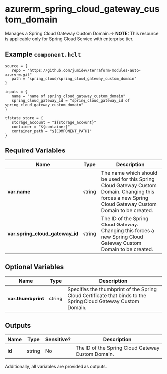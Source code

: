 # azurerm_spring_cloud_gateway_custom_domain

Manages a Spring Cloud Gateway Custom Domain.-> **NOTE:** This resource is applicable only for Spring Cloud Service with enterprise tier.

## Example `component.hclt`

```hcl
source = {
   repo = "https://github.com/jumidev/terraform-modules-auto-azurerm.git" 
   path = "spring_cloud/spring_cloud_gateway_custom_domain" 
}

inputs = {
   name = "name of spring_cloud_gateway_custom_domain" 
   spring_cloud_gateway_id = "spring_cloud_gateway_id of spring_cloud_gateway_custom_domain" 
}

tfstate_store = {
   storage_account = "${storage_account}" 
   container = "${container}" 
   container_path = "${COMPONENT_PATH}" 
}

```

## Required Variables

| Name | Type |  Description |
| ---- | --------- |  ----------- |
| **var.name** | string |  The name which should be used for this Spring Cloud Gateway Custom Domain. Changing this forces a new Spring Cloud Gateway Custom Domain to be created. | 
| **var.spring_cloud_gateway_id** | string |  The ID of the Spring Cloud Gateway. Changing this forces a new Spring Cloud Gateway Custom Domain to be created. | 

## Optional Variables

| Name | Type |  Description |
| ---- | --------- |  ----------- |
| **var.thumbprint** | string |  Specifies the thumbprint of the Spring Cloud Certificate that binds to the Spring Cloud Gateway Custom Domain. | 



## Outputs

| Name | Type | Sensitive? | Description |
| ---- | ---- | --------- | --------- |
| **id** | string | No  | The ID of the Spring Cloud Gateway Custom Domain. | 

Additionally, all variables are provided as outputs.

